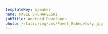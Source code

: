 ```yaml
---
templateKey: speaker
name: PAVEL SHCHAHELSKI
jobTitle: Android Developer
photo: /static/img/cms/Pavel_Schegelsky.jpg
---
```


